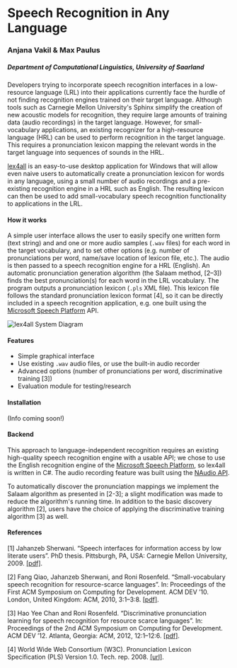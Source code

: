 # Speech Recognition in Any Language

### Anjana Vakil & Max Paulus
##### Department of Computational Linguistics, University of Saarland

Developers trying to incorporate speech recognition interfaces in a low-resource language (LRL) into their applications currently face the hurdle of not finding recognition engines trained on their target language. Although tools such as Carnegie Mellon University's Sphinx simplify the creation of new acoustic models for recognition, they require large amounts of training data (audio recordings) in the target language. However, for small-vocabulary applications, an existing recognizer for a high-resource language (HRL) can be used to perform recognition in the target language. This requires a pronunciation lexicon mapping the relevant words in the target language into sequences of sounds in the HRL.

[lex4all](https://github.com/lex4all/lex4all) is an easy-to-use desktop application for Windows that will allow even naive users to automatically create a pronunciation lexicon for words in any language, using a small number of audio recordings and a pre-existing recognition engine in a HRL such as English. The resulting lexicon can then be used to add small-vocabulary speech recognition functionality to applications in the LRL.

#### How it works

A simple user interface allows the user to easily specify one written form (text string) and and one or more audio samples (`.wav` files) for each word in the target vocabulary, and to set other options (e.g. number of pronunciations per word, name/save location of lexicon file, etc.). The audio is then passed to a speech recognition engine for a HRL (English). An automatic pronunciation generation algorithm (the Salaam method, [2–3]) finds the best pronunciation(s) for each word in the LRL vocabulary. The program outputs a pronunciation lexicon (`.pls` XML file). This lexicon file follows the standard pronunciation lexicon format [4], so it can be directly included in a speech recognition application, e.g. one built using the [Microsoft Speech Platform](http://msdn.microsoft.com/en-us/library/hh361572) API.

![lex4all System Diagram](https://docs.google.com/drawings/d/1eBPzBluKxJkQLYjMdbYRxi5z1Ez8OgwcMUtmbnbwQpk/pub?w=960&h=582)

#### Features

* Simple graphical interface
* Use existing `.wav` audio files, or use the built-in audio recorder
* Advanced options (number of pronunciations per word, discriminative training [3])
* Evaluation module for testing/research


#### Installation

(Info coming soon!)

#### Backend

This approach to language-independent recognition requires an existing high-quality speech recognition engine with a usable API; we chose to use the English recognition engine of the [Microsoft Speech Platform](http://msdn.microsoft.com/en-us/library/hh361572), so lex4all is written in C#. The audio recording feature was built using the [NAudio API](http://naudio.codeplex.com/).

To automatically discover the pronunciation mappings we implement the Salaam algorithm as presented in [2-3]; a slight modification was made to reduce the algorithm's running time. In addition to the basic discovery algorithm [2], users have the choice of applying the discriminative training algorithm [3] as well. 

#### References

[1] Jahanzeb Sherwani. “Speech interfaces for information access by low literate users”. PhD thesis. Pittsburgh, PA, USA: Carnegie Mellon University, 2009. [\[pdf\]](http://reports-archive.adm.cs.cmu.edu/anon/anon/home/ftp/usr/ftp/2009/CMU-CS-09-131.pdf).

[2] Fang Qiao, Jahanzeb Sherwani, and Roni Rosenfeld. “Small-vocabulary speech recognition for resource-scarce languages”. In: Proceedings of the First ACM Symposium on Computing for Development. ACM DEV ’10. London, United Kingdom: ACM, 2010, 3:1–3:8. [\[pdf\]](http://doi.acm.org/10.1145/1926180.1926184).

[3] Hao Yee Chan and Roni Rosenfeld. “Discriminative pronunciation learning for speech recognition for resource scarce languages”. In: Proceedings of the 2nd ACM Symposium on Computing for Development. ACM DEV ’12. Atlanta, Georgia: ACM, 2012, 12:1–12:6. [\[pdf\]](http://doi.acm.org/10.1145/2160601.2160618).

[4] World Wide Web Consortium (W3C). Pronunciation Lexicon Specification (PLS) Version 1.0. Tech. rep. 2008. [\[url\]](http://www.w3.org/TR/pronunciation-lexicon/).



